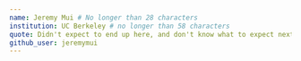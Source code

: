 ```yaml
---
name: Jeremy Mui # No longer than 28 characters
institution: UC Berkeley # no longer than 58 characters
quote: Didn't expect to end up here, and don't know what to expect next! # no longer than 100 characters, avoid using quotes(") to guarantee the format remains the same.
github_user: jeremymui
---
```

